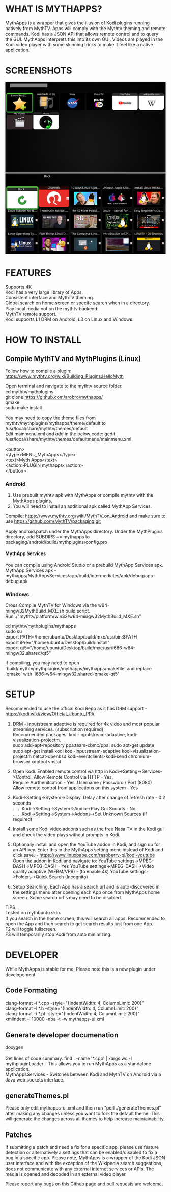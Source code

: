 # WHAT IS MYTHAPPS? #
MythApps is a wrapper that gives the illusion of Kodi plugins running natively from MythTV. Apps will comply with the Mythtv theming and remote commands. 
Kodi has a JSON API that allows remote control and to query the GUI. MythApps interprets this into its own GUI. Videos are played in the Kodi video player with some skinning tricks to make it feel like a native application. 

# SCREENSHOTS
![Screenshot](preview.png)
![Screenshot](preview_search_results.png)

# FEATURES
Supports 4K \
Kodi has a very large library of Apps. \
Consistent interface and MythTV theming. \
Global search on home screen or specifc search when in a directory. \
Play local media not on the mythtv backend. \
MythTV remote support. \
Kodi supports L1 DRM on Android, L3 on Linux and Windows.
 
# HOW TO INSTALL
## Compile MythTV and MythPlugins (Linux)

Follow how to compile a plugin: https://www.mythtv.org/wiki/Building_Plugins:HelloMyth

Open terminal and navigate to the mythtv source folder.  \
cd mythtv/mythplugins\
git clone https://github.com/arobro/mythapps/ \
qmake\
sudo make install

You may need to copy the theme files from mythtv/mythplugins/mythapps/theme/default to /usr/local/share/mythtv/themes/default \
Edit mainmenu.xml and add in the below code: gedit /usr/local/share/mythtv/themes/defaultmenu/mainmenu.xml 

\<button\> \
<\type\>MENU_MythApps\</type\> \
\<text>Myth Apps</text\> \
\<action\>PLUGIN mythapps\</action\> \
\</button\>

### Android
1. Use prebuilt mythtv apk with MythApps or compile mythtv with the MythApps plugins.
2. You will need to install an additional apk called MythApp Services.


Compile: https://www.mythtv.org/wiki/MythTV_on_Android and make sure to use https://github.com/MythTV/packaging.git

Apply android.patch under the MythApps directory.
Under the MythPlugins directory, add  SUBDIRS += mythapps to packaging/android/build/mythplugins/config.pro

#### MythApp Services
You can compile using Android Studio or a prebuild MythApp Services apk. <br />
MythApp Services apk - mythapps/MythAppsServices/app/build/intermediates/apk/debug/app-debug.apk

### Windows
Cross Compile MythTV for Windows via the w64-mingw32MythBuild_MXE.sh build script. <br />
Run ./"mythtv/platform/win32/w64-mingw32MythBuild_MXE.sh"

cd mythtv/mythplugins/mythapps \
sudo su \
export PATH=/home/ubuntu/Desktop/build/mxe/usr/bin:$PATH  \
export iPre="/home/ubuntu/Desktop/build/install"  \
export qt5="/home/ubuntu/Desktop/build/mxe/usr/i686-w64-mingw32.shared/qt5"

If compiling, you may need to open 'build/mythtv/mythplugins/mythapps/mythapps/makefile' and replace 'qmake' with 'i686-w64-mingw32.shared-qmake-qt5'

# SETUP 
Recommended to use the offical Kodi Repo as it has DRM support - https://kodi.wiki/view/Official_Ubuntu_PPA.
1. DRM - inputstream adaptive is required for 4k video and most popular streaming services. (subscription required)
<br /> Recommended packages: kodi-inputstream-adaptive, kodi-visualization-projectm.  <br />
sudo add-apt-repository ppa:team-xbmc/ppa; sudo apt-get update \
sudo apt-get install kodi kodi-inputstream-adaptive kodi-visualization-projectm netcat-openbsd kodi-eventclients-kodi-send chromium-browser xdotool vnstat

2. Open Kodi. Enabled remote control via http in Kodi->Setting->Services->Control.     Allow Remote Control via HTTP - Yes. \
                   Require Aurthenitcation - Yes. Username / Password / Port (8080) \
                   Allow remote control from applications on this system - Yes 
				          
3. Kodi->Setting->System->Display.      Delay after change of refresh rate - 0.2 seconds \
  .  .  .  .Kodi->Setting->System->Audio->Play Gui Sounds - No \
  .  .  .  .Kodi->Setting->System->Addons->Set Unknown Sources (if required)
				   			   
4. Install some Kodi video addons such as the free Nasa TV in the Kodi gui and check the video plays without prompts in Kodi.

5. Optionally install and open the YouTube addon in Kodi, and sign up for an API key. Enter this in the MythApps setting menu instead of Kodi and click save. - https://www.linuxbabe.com/raspberry-pi/kodi-youtube  
Open the addon in Kodi and navigate to:		YouTube settings->MPEG-DASH->MPEG-DASH - Yes
											YouTube settings->MPEG-DASH->Video quality adaptive (WEBM/VP9) - (to enable 4k)
											YouTube settings->Folders->Quick Search (Incognito)

6. Setup Searching. Each App has a search url and is auto-discovered in the settings menu after opening each App once from MythApps home screen. Some search url's may need to be disabled.

TIPS	<br />
Tested on mythbuntu skin. <br />
If you search in the home screen, this will search all apps. Recommended to open the App and then search to get search results just from one App.<br />
F2 will toggle fullscreen. <br />
F3 will temporarily stop Kodi from auto minimizing. 		

# DEVELOPER
While MythApps is stable for me, Please note this is a new plugin under developement.


## Code Formating
clang-format -i *.cpp -style="{IndentWidth: 4, ColumnLimit: 200}" <br />
clang-format -i *.h -style="{IndentWidth: 4, ColumnLimit: 200}" <br />
clang-format -i *.pl -style="{IndentWidth: 4, ColumnLimit: 200}" <br />
xmlindent -l 10000 -nba -t -w mythapps-ui.xml 

## Generate developer documenation
doxygen <br />
<br />
Get lines of code summary. find . -name '*.cpp' | xargs wc -l <br />
mythpluginLoader - This allows you to run MythApps as a standalone application. <br />
MythAppsServices - Switches between Kodi and MythTV on Android via a Java web sockets interface.

## generateThemes.pl
Please only edit mythapps-ui.xml and then run "perl ./generateThemes.pl" after making any changes unless you want to fork the default theme.
This will generate the changes across all themes to help increase maintainability.

## Patches
If submitting a patch and need a fix for a specific app, please use feature detection or alternatively a settings that can be enabled/disabled to fix a bug in a specific app.
Please note, MythApps is a wrapper of the Kodi JSON user interface and with the exception of the Wikipedia search suggestions, does not communicate with any external internet services or APIs.
The media is opened and decoded in an external video player.

Please report any bugs on this Github page and pull requests are welcome.
